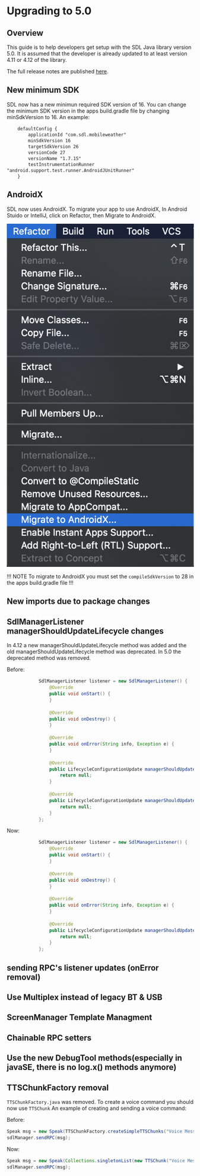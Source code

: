 # Upgrading to 5.0

## Overview

This guide is to help developers get setup with the SDL Java library version 5.0. It is assumed that the developer is already updated to at least version 4.11 or 4.12 of the library.

The full release notes are published [here](https://github.com/smartdevicelink/sdl_java_suite/releases).

## New minimum SDK 
SDL now has a new minimun required SDK version of 16. You can change the minimum SDK version in the apps build.gradle file by changing minSdkVersion to 16. An example:

```Gradle
    defaultConfig {
        applicationId "com.sdl.mobileweather"
        minSdkVersion 16
        targetSdkVersion 26
        versionCode 27
        versionName "1.7.15"
        testInstrumentationRunner "android.support.test.runner.AndroidJUnitRunner"
    }
```

## AndroidX
SDL now uses AndroidX. To migrate your app to use AndroidX, In Android Stuido or IntelliJ, click on Refactor, then Migrate to AndroidX.

 ![Android Stuido](assets/migrate_androidX.png )

!!! NOTE
To migrate to AndroidX you must set the `compileSdkVersion` to 28 in the apps build.gradle file
!!!

## New imports due to package changes

## SdlManagerListener managerShouldUpdateLifecycle changes
In 4.12 a new managerShouldUpdateLifecycle method was added and the old managerShouldUpdateLifecycle method was deprecated. In 5.0 the deprecated method was removed.

Before:

```java
            SdlManagerListener listener = new SdlManagerListener() {
                @Override
                public void onStart() {
                }

                @Override
                public void onDestroy() {
                }

                @Override
                public void onError(String info, Exception e) {
                }

                @Override
                public LifecycleConfigurationUpdate managerShouldUpdateLifecycle(Language language, Language hmiLanguage) {
                    return null;
                }

                @Override
                public LifecycleConfigurationUpdate managerShouldUpdateLifecycle(Language language) {
                    return null;
                }
            };
```

Now:

```java
            SdlManagerListener listener = new SdlManagerListener() {
                @Override
                public void onStart() {
                }

                @Override
                public void onDestroy() {
                }

                @Override
                public void onError(String info, Exception e) {
                }

                @Override
                public LifecycleConfigurationUpdate managerShouldUpdateLifecycle(Language language, Language hmiLanguage) {
                    return null;
                }
            };
```

## sending RPC's listener updates (onError removal)

## Use Multiplex instead of legacy BT & USB

## ScreenManager Template Managment

## Chainable RPC setters

## Use the new DebugTool methods(especially in javaSE, there is no log.x() methods anymore)

## TTSChunkFactory removal
`TTSChunkFactory.java` was removed. To create a voice command you should now use `TTSChunk` An example of creating and sending a voice command:

Before:
```Java
Speak msg = new Speak(TTSChunkFactory.createSimpleTTSChunks("Voice Message to speak"));
sdlManager.sendRPC(msg);
```
Now:
```Java
Speak msg = new Speak(Collections.singletonList(new TTSChunk("Voice Message to speak", SpeechCapabilities.TEXT)));
sdlManager.sendRPC(msg);
```






